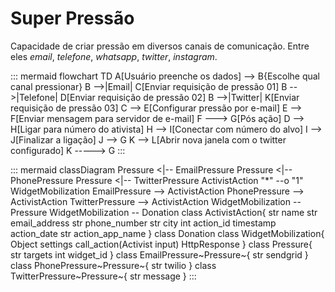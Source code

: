# Super Pressão

Capacidade de criar pressão em diversos canais de comunicação.
Entre eles *email*, *telefone*, *whatsapp*, *twitter*, *instagram*.

::: mermaid
flowchart TD
    A[Usuário preenche os dados] --> B{Escolhe qual canal pressionar}
    B -->|Email| C[Enviar requisição de pressão 01]
    B -->|Telefone| D[Enviar requisição de pressão 02]
    B -->|Twitter| K[Enviar requisição de pressão 03]
    C --> E[Configurar pressão por e-mail]
    E --> F[Enviar mensagem para servidor de e-mail]
    F ---> G[Pós ação]
    D --> H[Ligar para número do ativista]
    H --> I[Conectar com número do alvo]
    I --> J[Finalizar a ligação]
    J --> G
    K --> L[Abrir nova janela com o twitter configurado]
    K -----> G
:::

::: mermaid
classDiagram
    Pressure <|-- EmailPressure
    Pressure <|-- PhonePressure
    Pressure <|-- TwitterPressure
    ActivistAction "*" --o "1" WidgetMobilization
    EmailPressure --> ActivistAction
    PhonePressure --> ActivistAction
    TwitterPressure --> ActivistAction
    WidgetMobilization -- Pressure
    WidgetMobilization -- Donation
    class ActivistAction{
        str name
        str email_address
        str phone_number
        str city
        int action_id
        timestamp action_date
        str action_app_name
    }
    class Donation
    class WidgetMobilization{
        Object settings
        call_action(Activist input) HttpResponse
    }
    class Pressure{
        str targets
        int widget_id
    }
    class EmailPressure~Pressure~{
        str sendgrid
    }
    class PhonePressure~Pressure~{
        str twilio
    }
    class TwitterPressure~Pressure~{
        str message
    }
:::